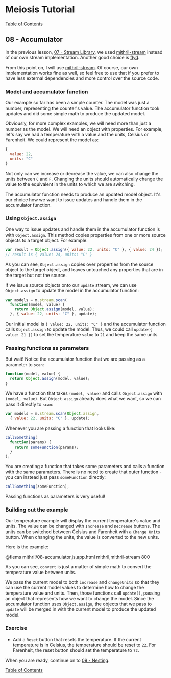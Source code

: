 # Meiosis Tutorial

[Table of Contents](toc.html)

## 08 - Accumulator

In the previous lesson, [07 - Stream Library](07-stream-lib-mithril.html), we used
[mithril-stream](https://mithril.js.org/stream.html) instead of our own stream implementation.
Another good choice is [flyd](https://github.com/paldepind/flyd).

From this point on, I will use [mithril-stream](https://mithril.js.org/stream.html). Of course,
our own implementation works fine as well, so feel free to use that if you prefer to have less
external dependencies and more control over the source code.

### Model and accumulator function

Our example so far has been a simple counter. The model was just a number, representing the
counter's value. The accumulator function took updates and did some simple math to produce the
updated model.

Obviously, for more complex examples, we will need more than just a number as the model. We will
need an object with properties. For example, let's say we had a temperature with a value and the
units, Celsius or Farenheit. We could represent the model as:

```js
{
  value: 22,
  units: "C"
}
```

Not only can we increase or decrease the value, we can also change the units between `C` and
`F`. Changing the units should automatically change the value to the equivalent in the units
to which we are switching.

The accumulator function needs to produce an updated model object. It's our choice how we want
to issue updates and handle them in the accumulator function.

### Using `Object.assign`

One way to issue updates and handle them in the accumulator function is with `Object.assign`.
This method copies properties from one or more source objects to a target object. For example:

```js
var result = Object.assign({ value: 22, units: "C" }, { value: 24 });
// result is { value: 24, units: "C" }
```

As you can see, `Object.assign` copies over properties from the source object to the target
object, and leaves untouched any properties that are in the target but not the source.

If we issue source objects onto our `update` stream, we can use `Object.assign` to update the
model in the accumulator function:

```js
var models = m.stream.scan(
  function(model, value) {
    return Object.assign(model, value);
  }, { value: 22, units: "C" }, update);
```

Our initial model is `{ value: 22, units: "C" }` and the accumulator function calls
`Object.assign` to update the model. Thus, we could call `update({ value: 21 })` to set the
temperature `value` to `21` and keep the same units.

### Passing functions as parameters

But wait! Notice the accumulator function that we are passing as a parameter to `scan`:

```js
function(model, value) {
  return Object.assign(model, value);
}
```

We have a function that takes `(model, value)` and calls `Object.assign` with `(model, value)`.
But `Object.assign` already does what we want, so we can pass it directly to `scan`:

```js
var models = m.stream.scan(Object.assign,
  { value: 22, units: "C" }, update);
```

Whenever you are passing a function that looks like:

```js
callSomething(
  function(params) {
    return someFunction(params);
  }
);
```

You are creating a function that takes some parameters and calls a function with the same
parameters. There is no need to create that outer function - you can instead just pass
`someFunction` directly:

```js
callSomething(someFunction);
```

Passing functions as parameters is very useful!

### Building out the example

Our temperature example will display the current temperature's value and units.
The value can be changed with `Increase` and `Decrease` buttons. The units can be switched
between Celsius and Farenheit with a `Change Units` button. When changing the units, the
value is converted to the new units.

Here is the example:

@flems mithril/08-accumulator.js,app.html mithril,mithril-stream 800

As you can see, `convert` is just a matter of simple math to convert the temperature value
between units.

We pass the current model to both `increase` and `changeUnits` so that they can use the current
model values to determine how to change the temperature value and units. Then, those functions
call `update()`, passing an object that represents how we want to change the model. Since the
accumulator function uses `Object.assign`, the objects that we pass to `update` will be merged
in with the current model to produce the updated model.

### Exercise

- Add a `Reset` button that resets the temperature. If the current temperature is in Celsius,
the temperature should be reset to `22`. For Farenheit, the reset button should set the
temperature to `72`.

When you are ready, continue on to [09 - Nesting](09-nesting-mithril.html).

[Table of Contents](toc.html)
